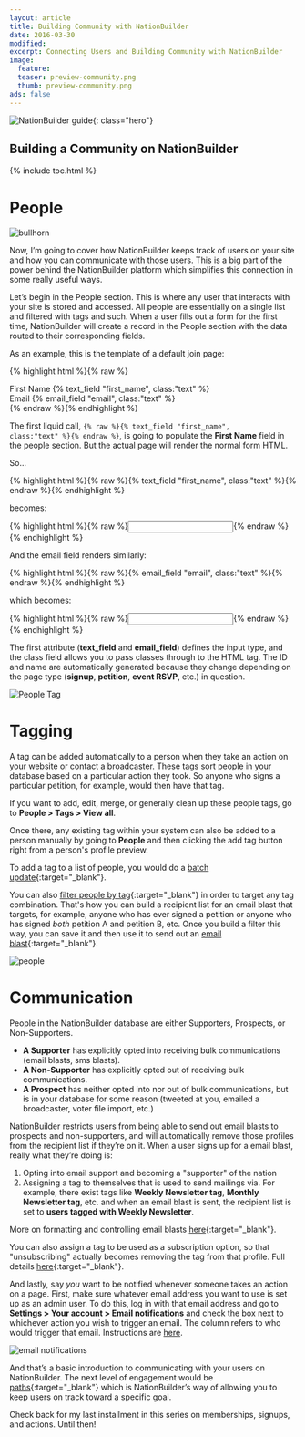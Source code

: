 ```yaml
---
layout: article
title: Building Community with NationBuilder
date: 2016-03-30
modified:
excerpt: Connecting Users and Building Community with NationBuilder
image: 
  feature:
  teaser: preview-community.png
  thumb: preview-community.png
ads: false
---
```


![NationBuilder guide](../images/community-hero.png){: class="hero"}

## Building a Community on NationBuilder

{% include toc.html %}

# People

![bullhorn](../images/bullhorn.png)

Now, I’m going to cover how NationBuilder keeps track of users on your site and how you can communicate with those users. This is a big part of the power behind the NationBuilder platform which simplifies this connection in some really useful ways.

Let’s begin in the People section. This is where any user that interacts with your site is stored and accessed. All people are essentially on a single list and filtered with tags and such. When a user fills out a form for the first time, NationBuilder will create a record in the People section with the data routed to their corresponding fields.

As an example, this is the template of a default join page:

{% highlight html %}{% raw %}
<div class="span6">
  <label for="signup_first_name">First Name</label>
  {% text_field "first_name", class:"text" %}
</div>
<div class="span6">
  <label for="signup_email">Email</label>
  {% email_field "email", class:"text" %}
</div>
{% endraw %}{% endhighlight %}

The first liquid call, <code>{% raw %}{% text_field "first_name", class:"text" %}{% endraw %}</code>, is going to populate the **First Name** field in the people section. But the actual page will render the normal form HTML.

So...

{% highlight html %}{% raw %}{% text_field "first_name", class:"text" %}{% endraw %}{% endhighlight %}

becomes:

{% highlight html %}{% raw %}<input class="text" id="signup_first_name" name="signup[first_name]" type="text" />{% endraw %}{% endhighlight %}

And the email field renders similarly:

{% highlight html %}{% raw %}{% email_field "email", class:"text" %}{% endraw %}{% endhighlight %}

which becomes:

{% highlight html %}{% raw %}<input class="text" id="signup_email" name="signup[email]" type="email" />{% endraw %}{% endhighlight %}

The first attribute (**text_field** and **email_field**) defines the input type, and the class field allows you to pass classes through to the HTML tag. The ID and name are automatically generated because they change depending on the page type (**signup**, **petition**, **event RSVP**, etc.) in question.

![People Tag](../images/tag.png)

# Tagging

A tag can be added automatically to a person when they take an action on your website or contact a broadcaster. These tags sort people in your database based on a particular action they took. So anyone who signs a particular petition, for example, would then have that tag.

If you want to add, edit, merge, or generally clean up these people tags, go to **People > Tags > View all**.

Once there, any existing tag within your system can also be added to a person manually by going to **People** and then clicking the add tag button right from a person's profile preview.

To add a tag to a list of people, you would do a [batch update](http://nationbuilder.com/how_to_batch){:target="_blank"}.

You can also [filter people by tag](http://nationbuilder.com/how_to_filter){:target="_blank"} in order to target any tag combination. That's how you can build a recipient list for an email blast that targets, for example, anyone who has ever signed a petition or anyone who has signed _both_ petition A and petition B, etc. Once you build a filter this way, you can save it and then use it to send out an [email blast](http://nationbuilder.com/how_to_create_an_email_blast){:target="_blank"}.

![people](../images/people.png)

# Communication

People in the NationBuilder database are either Supporters, Prospects, or Non-Supporters.

*   **A Supporter** has explicitly opted into receiving bulk communications (email blasts, sms blasts).
*   **A Non-Supporter** has explicitly opted out of receiving bulk communications.
*   **A Prospect** has neither opted into nor out of bulk communications, but is in your database for some reason (tweeted at you, emailed a broadcaster, voter file import, etc.)

NationBuilder restricts users from being able to send out email blasts to prospects and non-supporters, and will automatically remove those profiles from the recipient list if they’re on it. When a user signs up for a email blast, really what they’re doing is:

1.  Opting into email support and becoming a "supporter" of the nation
2.  Assigning a tag to themselves that is used to send mailings via. For example, there exist tags like **Weekly Newsletter tag**, **Monthly Newsletter tag**, etc. and when an email blast is sent, the recipient list is set to **users tagged with Weekly Newsletter**.

More on formatting and controlling email blasts [here](http://nationbuilder.com/how_to_create_an_email_blast){:target="_blank"}.

You can also assign a tag to be used as a subscription option, so that "unsubscribing" actually becomes removing the tag from that profile. Full details [here](http://nationbuilder.com/how_to_use_the_unsubscribe_page){:target="_blank"}.

And lastly, say _you_ want to be notified whenever someone takes an action on a page. First, make sure whatever email address you want to use is set up as an admin user. To do this, log in with that email address and go to **Settings > Your account > Email notifications** and check the box next to whichever action you wish to trigger an email. The column refers to who would trigger that email. Instructions are [here](http://nationbuilder.com/notification_emails#adjust).

![email notifications](../images/email-notifications.png)

And that’s a basic introduction to communicating with your users on NationBuilder. The next level of engagement would be [paths](http://nationbuilder.com/create_paths){:target="_blank"} which is NationBuilder’s way of allowing you to keep users on track toward a specific goal.

Check back for my last installment in this series on memberships, signups, and actions. Until then!
